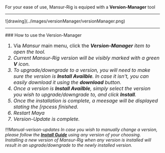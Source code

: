 For your ease of use, Mansur-Rig is equiped with a <b>Version-Manager</b> tool
<br>
<hr>
![drawing](../images/versionManager/versionManager.png) 

<hr>
### How to use the Version-Manager

<font size =3>
<ol type="1">
	<li>Via <i>Mansur</i> main menu, click the <i><b>Version-Manager</b> item to open the tool. </li>
	<li>Current Mansur-Rig version will be visibly marked with a green <b>V</b> icon.</li>
	<li>To upgrade/downgrade to a version, you will need to make sure the version is <i><b>Install Availble</b>. In case it isn't, you can easily download it using the <i><b>download</b></i> button.</li>
	<li>Once a version is <i><b>Install Availble</b>, simply select the version you wish to upgrade/downgrade to, and click <i><b>Install</b></i>.</li>
	<li>Once the installation is complete, a meesage will be displayed stating the [rpcess finished.</li>
	<li>Restart Maya</li>
	<li>Version-Update is complete.</li>
</ol>
</font>

!!!Manual-verison-updates
	In case you wish to manually change a version, please follow the <a href="../Installation/" class="md-nav__link"><b>Install Guide</b></a> using any version of your choosing. Installing a new version of Mansur-Rig when any version is installed will result in an upgrade/downgrade to the newly installed version.
